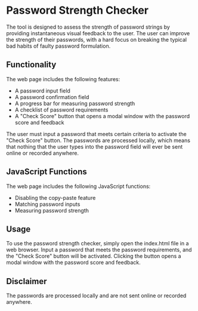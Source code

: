 # Password Strength Checker

The tool is designed to assess the strength of password strings by providing instantaneous visual feedback to the user. The user can improve the strength of their passwords, with a hard focus on breaking the typical bad habits of faulty password formulation.

## Functionality

The web page includes the following features:

   * A password input field
   * A password confirmation field
   * A progress bar for measuring password strength
   * A checklist of password requirements
   * A "Check Score" button that opens a modal window with the password score and feedback

The user must input a password that meets certain criteria to activate the "Check Score" button. The passwords are processed locally, which means that nothing that the user types into the password field will ever be sent online or recorded anywhere.

## JavaScript Functions

The web page includes the following JavaScript functions:

   * Disabling the copy-paste feature
   * Matching password inputs
   * Measuring password strength

## Usage

To use the password strength checker, simply open the index.html file in a web browser. Input a password that meets the password requirements, and the "Check Score" button will be activated. Clicking the button opens a modal window with the password score and feedback.

## Disclaimer

The passwords are processed locally and are not sent online or recorded anywhere.
